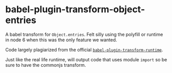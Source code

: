 # babel-plugin-transform-object-entries

A babel transform for `Object.entries`. Felt silly using the polyfill or runtime in node 6 when this was the only feature we wanted.

Code largely plagiarized from the official [`babel-plugin-transform-runtime`](https://github.com/babel/babel/tree/master/packages/babel-plugin-transform-runtime).

Just like the real life runtime, will output code that uses module `import` so be sure to have the commonjs transform.
